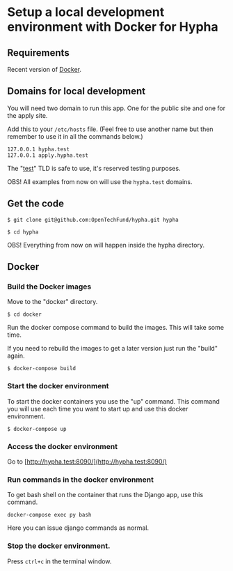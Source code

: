 # Setup a local development environment with Docker for Hypha


## Requirements

Recent version of [Docker](https://www.docker.com/get-started).


## Domains for local development

You will need two domain to run this app. One for the public site and one for the apply site.

Add this to your `/etc/hosts` file. (Feel free to use another name but then remember to use it in all the commands below.)

~~~~
127.0.0.1 hypha.test
127.0.0.1 apply.hypha.test
~~~~

The "[test](https://en.wikipedia.org/wiki/.test)" TLD is safe to use, it's reserved testing purposes.

OBS! All examples from now on will use the `hypha.test` domains.


## Get the code

~~~~
$ git clone git@github.com:OpenTechFund/hypha.git hypha

$ cd hypha
~~~~

OBS! Everything from now on will happen inside the hypha directory.


## Docker

### Build the Docker images

Move to the "docker" directory.

~~~~
$ cd docker
~~~~

Run the docker compose command to build the images. This will take some time.

If you need to rebuild the images to get a later version just run the "build" again.

~~~~
$ docker-compose build
~~~~


### Start the docker environment

To start the docker containers you use the "up" command. This command you will use each time you want to start up and use this docker environment.

~~~~
$ docker-compose up
~~~~


### Access the docker environment

Go to [http://hypha.test:8090/](http://hypha.test:8090/)


### Run commands in  the docker environment

To get bash shell on the container that runs the Django app, use this command.

~~~~
docker-compose exec py bash
~~~~

Here you can issue django commands as normal.


### Stop the docker environment.

Press `ctrl+c` in the terminal window.
